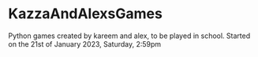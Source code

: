 # KazzaAndAlexsGames
Python games created by kareem and alex, to be played in school.
Started on the 21st of January 2023, Saturday, 2:59pm

